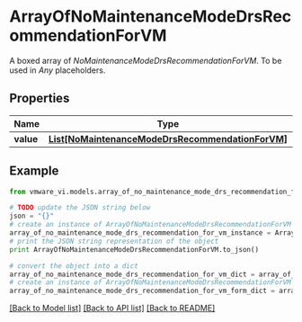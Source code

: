 # ArrayOfNoMaintenanceModeDrsRecommendationForVM

A boxed array of *NoMaintenanceModeDrsRecommendationForVM*. To be used in *Any* placeholders. 

## Properties
Name | Type | Description | Notes
------------ | ------------- | ------------- | -------------
**value** | [**List[NoMaintenanceModeDrsRecommendationForVM]**](NoMaintenanceModeDrsRecommendationForVM.md) |  | 

## Example

```python
from vmware_vi.models.array_of_no_maintenance_mode_drs_recommendation_for_vm import ArrayOfNoMaintenanceModeDrsRecommendationForVM

# TODO update the JSON string below
json = "{}"
# create an instance of ArrayOfNoMaintenanceModeDrsRecommendationForVM from a JSON string
array_of_no_maintenance_mode_drs_recommendation_for_vm_instance = ArrayOfNoMaintenanceModeDrsRecommendationForVM.from_json(json)
# print the JSON string representation of the object
print ArrayOfNoMaintenanceModeDrsRecommendationForVM.to_json()

# convert the object into a dict
array_of_no_maintenance_mode_drs_recommendation_for_vm_dict = array_of_no_maintenance_mode_drs_recommendation_for_vm_instance.to_dict()
# create an instance of ArrayOfNoMaintenanceModeDrsRecommendationForVM from a dict
array_of_no_maintenance_mode_drs_recommendation_for_vm_form_dict = array_of_no_maintenance_mode_drs_recommendation_for_vm.from_dict(array_of_no_maintenance_mode_drs_recommendation_for_vm_dict)
```
[[Back to Model list]](../README.md#documentation-for-models) [[Back to API list]](../README.md#documentation-for-api-endpoints) [[Back to README]](../README.md)


